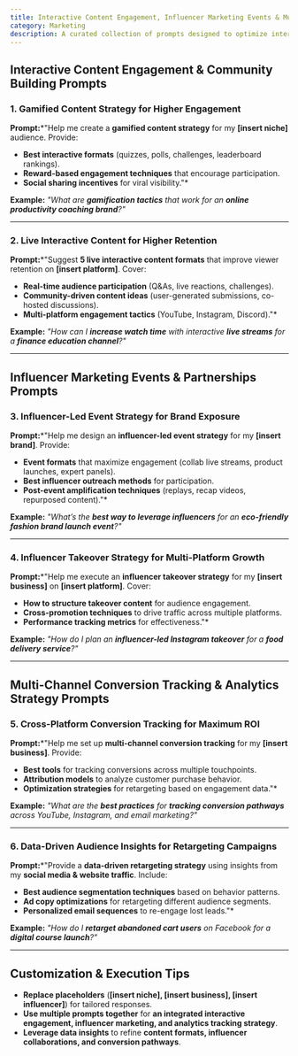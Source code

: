 ```yaml
---
title: Interactive Content Engagement, Influencer Marketing Events & Multi-Channel Conversion Tracking  
category: Marketing
description: A curated collection of prompts designed to optimize interactive content strategies, influencer-driven event marketing, and multi-channel conversion tracking for higher ROI.
---
```

## **Interactive Content Engagement & Community Building Prompts**

### **1. Gamified Content Strategy for Higher Engagement**

**Prompt:***"Help me create a **gamified content strategy** for my **[insert niche]** audience. Provide:

- **Best interactive formats** (quizzes, polls, challenges, leaderboard rankings).
- **Reward-based engagement techniques** that encourage participation.
- **Social sharing incentives** for viral visibility."*

**Example:**
*"What are **gamification tactics** that work for an **online productivity coaching brand**?"*

---

### **2. Live Interactive Content for Higher Retention**

**Prompt:***"Suggest **5 live interactive content formats** that improve viewer retention on **[insert platform]**. Cover:

- **Real-time audience participation** (Q&As, live reactions, challenges).
- **Community-driven content ideas** (user-generated submissions, co-hosted discussions).
- **Multi-platform engagement tactics** (YouTube, Instagram, Discord)."*

**Example:**
*"How can I **increase watch time** with interactive **live streams** for a **finance education channel**?"*

---

## **Influencer Marketing Events & Partnerships Prompts**

### **3. Influencer-Led Event Strategy for Brand Exposure**

**Prompt:***"Help me design an **influencer-led event strategy** for my **[insert brand]**. Provide:

- **Event formats** that maximize engagement (collab live streams, product launches, expert panels).
- **Best influencer outreach methods** for participation.
- **Post-event amplification techniques** (replays, recap videos, repurposed content)."*

**Example:**
*"What’s the **best way to leverage influencers** for an **eco-friendly fashion brand launch event**?"*

---

### **4. Influencer Takeover Strategy for Multi-Platform Growth**

**Prompt:***"Help me execute an **influencer takeover strategy** for my **[insert business]** on **[insert platform]**. Cover:

- **How to structure takeover content** for audience engagement.
- **Cross-promotion techniques** to drive traffic across multiple platforms.
- **Performance tracking metrics** for effectiveness."*

**Example:**
*"How do I plan an **influencer-led Instagram takeover** for a **food delivery service**?"*

---

## **Multi-Channel Conversion Tracking & Analytics Strategy Prompts**

### **5. Cross-Platform Conversion Tracking for Maximum ROI**

**Prompt:***"Help me set up **multi-channel conversion tracking** for my **[insert business]**. Provide:

- **Best tools** for tracking conversions across multiple touchpoints.
- **Attribution models** to analyze customer purchase behavior.
- **Optimization strategies** for retargeting based on engagement data."*

**Example:**
*"What are the **best practices** for **tracking conversion pathways** across YouTube, Instagram, and email marketing?"*

---

### **6. Data-Driven Audience Insights for Retargeting Campaigns**

**Prompt:***"Provide a **data-driven retargeting strategy** using insights from my **social media & website traffic**. Include:

- **Best audience segmentation techniques** based on behavior patterns.
- **Ad copy optimizations** for retargeting different audience segments.
- **Personalized email sequences** to re-engage lost leads."*

**Example:**
*"How do I **retarget abandoned cart users** on Facebook for a **digital course launch**?"*

---

## **Customization & Execution Tips**

- **Replace placeholders** (**[insert niche], [insert business], [insert influencer]**) for tailored responses.
- **Use multiple prompts together** for **an integrated interactive engagement, influencer marketing, and analytics tracking strategy**.
- **Leverage data insights** to refine **content formats, influencer collaborations, and conversion pathways**.
